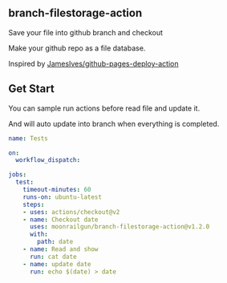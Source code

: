 ## branch-filestorage-action

Save your file into github branch and checkout

Make your github repo as a file database.

Inspired by [JamesIves/github-pages-deploy-action](https://github.com/JamesIves/github-pages-deploy-action)


## Get Start

You can sample run actions before read file and update it.

And will auto update into branch when everything is completed.

```yaml
name: Tests

on:
  workflow_dispatch:

jobs:
  test:
    timeout-minutes: 60
    runs-on: ubuntu-latest
    steps:
    - uses: actions/checkout@v2
    - name: Checkout date
      uses: moonrailgun/branch-filestorage-action@v1.2.0
      with:
        path: date
    - name: Read and show
      run: cat date
    - name: update date
      run: echo $(date) > date
```

